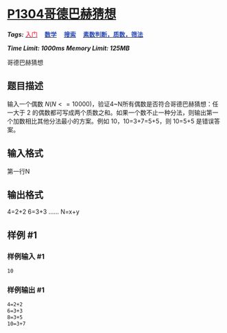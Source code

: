 # [P1304哥德巴赫猜想](https://www.luogu.com.cn/problem/P1304)

***Tags:*** **[<font color=FE4C61>入门</font>](../../../../难度/入门/index.md)$\quad$[<font color=2949B4>数学</font>](../../../../算法/数学/index.md)$\quad$[<font color=2949B4>搜索</font>](../../../../算法/搜索/index.md)$\quad$[<font color=2949B4>素数判断，质数，筛法</font>](../../../../算法/素数判断，质数，筛法/index.md)**

***Time Limit: 1000ms***
***Memory Limit: 125MB***

哥德巴赫猜想

## 题目描述

输入一个偶数 $N(N<=10000)$，验证4~N所有偶数是否符合哥德巴赫猜想：任一大于 2 的偶数都可写成两个质数之和。如果一个数不止一种分法，则输出第一个加数相比其他分法最小的方案。例如 10，10=3+7=5+5，则 10=5+5 是错误答案。

## 输入格式

第一行N

## 输出格式

4=2+2
6=3+3
……
N=x+y

## 样例 #1

### 样例输入 #1

```txt
10
```

### 样例输出 #1

```txt
4=2+2
6=3+3
8=3+5
10=3+7
```
